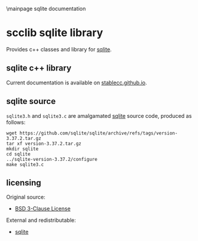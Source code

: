 \mainpage sqlite documentation
# scclib sqlite library

Provides c++ classes and library for [sqlite](https://www.sqlite.org/index.html).

## sqlite c++ library

Current documentation is available on
[stablecc.github.io](https://stablecc.github.io/scclib-sqlite/).

## sqlite source

`sqlite3.h` and `sqlite3.c` are amalgamated [sqlite](https://github.com/sqlite/sqlite)
source code, produced as follows:
```
wget https://github.com/sqlite/sqlite/archive/refs/tags/version-3.37.2.tar.gz
tar xf version-3.37.2.tar.gz
mkdir sqlite
cd sqlite
../sqlite-version-3.37.2/configure
make sqlite3.c
```

## licensing

Original source:
* [BSD 3-Clause License](lic/bsd_3_clause.txt)

External and redistributable:
* [sqlite](lic/sqlite.txt)

